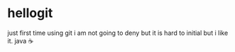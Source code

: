 hellogit
========

just first time using git
i am not going to deny but it is hard to initial but i like it.
java :coffee:
